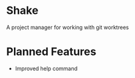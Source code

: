# Shake

A project manager for working with git worktrees

# Planned Features

- Improved help command

